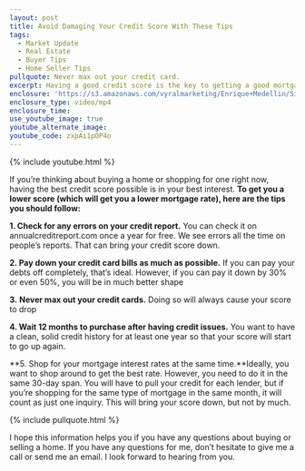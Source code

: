 ```yaml
---
layout: post
title: Avoid Damaging Your Credit Score With These Tips
tags:
  - Market Update
  - Real Estate
  - Buyer Tips
  - Home Seller Tips
pullquote: Never max out your credit card.
excerpt: Having a good credit score is the key to getting a good mortgage. Here are five tips to help you keep your score high.
enclosure: 'https://s3.amazonaws.com/vyralmarketing/Enrique+Medellin/Silicon+Valley+Real+Estate-+We+don%E2%80%99t+want+your+score+to+be+ruined.mp4'
enclosure_type: video/mp4
enclosure_time:
use_youtube_image: true
youtube_alternate_image:
youtube_code: zxpAi1pOP4o
---
```



{% include youtube.html %}

If you’re thinking about buying a home or shopping for one right now, having the best credit score possible is in your best interest. **To get you a lower score (which will get you a lower mortgage rate), here are the tips you should follow:**

**1. Check for any errors on your credit report.** You can check it on annualcreditreport.com once a year for free. We see errors all the time on people’s reports. That can bring your credit score down.

**2. Pay down your credit card bills as much as possible.** If you can pay your debts off completely, that’s ideal. However, if you can pay it down by 30% or even 50%, you will be in much better shape

**3.** **Never max out your credit cards.** Doing so will always cause your score to drop

**4. Wait 12 months to purchase after having credit issues.** You want to have a clean, solid credit history for at least one year so that your score will start to go up again.

**5. Shop for your mortgage interest rates at the same time.**Ideally, you want to shop around to get the best rate. However, you need to do it in the same 30-day span. You will have to pull your credit for each lender, but if you’re shopping for the same type of mortgage in the same month, it will count as just one inquiry. This will bring your score down, but not by much.

{% include pullquote.html %}

I hope this information helps you if you have any questions about buying or selling a home. If you have any questions for me, don’t hesitate to give me a call or send me an email. I look forward to hearing from you.